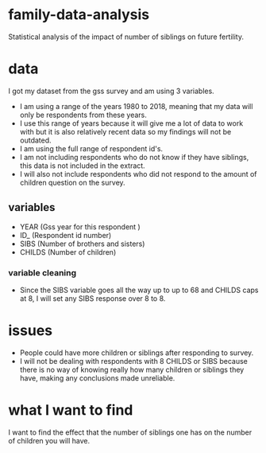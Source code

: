 # family-data-analysis
Statistical analysis of the impact of number of siblings on future fertility.

# data
I got my dataset from the gss survey and am using 3 variables.
- I am using a range of the years
1980 to 2018, meaning that my data will only be respondents from these years.
- I use this range of years because it will give me a lot of data to work with but it is also relatively recent data so my findings will not be outdated.
- I am using the full range of respondent id's.
- I am not including respondents who do not know if they have siblings, this data is not included in the extract.
- I will also not include respondents who did not respond to the amount of children question on the survey.
## variables
- YEAR (Gss year for this respondent )
- ID_ (Respondent id number)
- SIBS (Number of brothers and sisters)
- CHILDS (Number of children)
### variable cleaning
- Since the SIBS variable goes all the way up to up to 68 and CHILDS caps at 8, I will set any SIBS response over 8 to 8.

# issues
- People could have more children or siblings after responding to survey.
- I will not be dealing with respondents with 8 CHILDS or SIBS because there is no way of knowing really how many children or siblings they have, making any conclusions made unreliable.

# what I want to find
I want to find the effect that the number of siblings one has on the number of children you will have.
